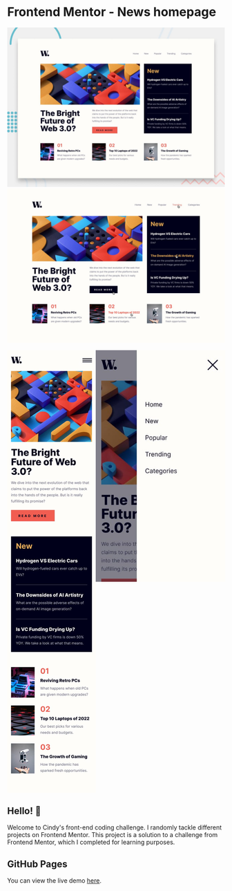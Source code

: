 # Frontend Mentor - News homepage

![Design preview for the News homepage coding challenge](./design/desktop-preview.jpg)
![Design preview for the News homepage coding challenge](./design/active-states.jpg)
<div align="center">
  <div style="display: flex; justify-content: center; align-items: flex-start;">
    <img src="./design/mobile-design.jpg" alt="Photo 2" width="300">
    <img src="./design/mobile-menu.jpg" alt="Photo 3" width="300">
  </div>
</div>

## Hello! 👋
Welcome to Cindy's front-end coding challenge. I randomly tackle different projects on Frontend Mentor.
This project is a solution to a challenge from Frontend Mentor, which I completed for learning purposes.

## GitHub Pages
You can view the live demo [here](https://mayihsuan.github.io/New-homepage/).
